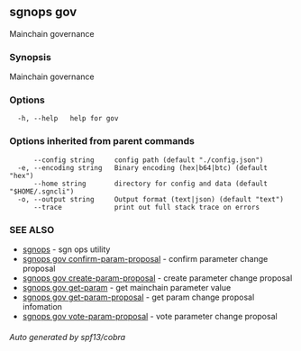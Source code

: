 ## sgnops gov

Mainchain governance

### Synopsis

Mainchain governance

### Options

```
  -h, --help   help for gov
```

### Options inherited from parent commands

```
      --config string     config path (default "./config.json")
  -e, --encoding string   Binary encoding (hex|b64|btc) (default "hex")
      --home string       directory for config and data (default "$HOME/.sgncli")
  -o, --output string     Output format (text|json) (default "text")
      --trace             print out full stack trace on errors
```

### SEE ALSO

* [sgnops](sgnops.md)	 - sgn ops utility
* [sgnops gov confirm-param-proposal](sgnops_gov_confirm-param-proposal.md)	 - confirm parameter change proposal
* [sgnops gov create-param-proposal](sgnops_gov_create-param-proposal.md)	 - create parameter change proposal
* [sgnops gov get-param](sgnops_gov_get-param.md)	 - get mainchain parameter value
* [sgnops gov get-param-proposal](sgnops_gov_get-param-proposal.md)	 - get param change proposal infomation
* [sgnops gov vote-param-proposal](sgnops_gov_vote-param-proposal.md)	 - vote parameter change proposal

###### Auto generated by spf13/cobra
